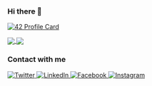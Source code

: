 ### Hi there 👋
[![42 Profile Card](https://1337-readme.vercel.app/api/profile?cursus=42&dark=true&login=magoumi)](https://github.com/mohouyizme/1337-readme)

<a href="https://github.com/M-Agoumi?tab=repositories">
  <img align="center" src="https://github-readme-stats.vercel.app/api/top-langs/?username=M-Agoumi&theme=dark"/>
</a>

<a href="https://github.com/M-Agoumi?tab=repositories">
 <img align="center" src="https://github-readme-stats.vercel.app/api?username=M-Agoumi&line_height=40&show_icons=true&theme=dark">
</a>

### Contact with me
<p>
  <a href="https://twitter.com/m_agoumi">
    <img alt="Twitter" src="https://img.shields.io/badge/Twitter%20-%231DA1F2.svg?&style=for-the-badge&logo=Twitter&logoColor=white">
  </a>
  <!--<img alt="Discord" src="https://img.shields.io/badge/Discord%20-%237289DA.svg?&style=for-the-badge&logo=discord&logoColor=white"/></a>-->
  <a href="https://www.linkedin.com/in/magoumi">   
    <img alt="LinkedIn" src="https://img.shields.io/badge/linkedin-%230077B5.svg?style=for-the-badge&logo=linkedin&logoColor=white"/>
  </a>
  <a href="https://www.facebook.com/agoumim">
    <img alt="Facebook" src="https://img.shields.io/badge/Facebook%20-%231DA1F2.svg?&style=for-the-badge&logo=Facebook&logoColor=white">
  </a>
  <a href="https://www.instagram.com/agoumi_geek">
    <img alt="Instagram" src="https://img.shields.io/badge/Instagram%20-%231DA1F2.svg?&style=for-the-badge&logo=Instagram&logoColor=white">
  </a>
</p>
<!--
[Twitter]:https://twitter.com/m_agoumi
[LinkedIn]:https://www.linkedin.com/in/magoumi
[Instagram]:https://www.instagram.com/agoumi_geek
[Facebook]:https://www.facebook.com/agoumim
-->

<!--
**M-Agoumi/M-Agoumi** is a ✨ _special_ ✨ repository because its `README.md` (this file) appears on your GitHub profile.

Here are some ideas to get you started:

- 🔭 I’m currently working on ...
- 🌱 I’m currently learning ...
- 👯 I’m looking to collaborate on ...
- 🤔 I’m looking for help with ...
- 💬 Ask me about ...
- 📫 How to reach me: ...
- 😄 Pronouns: ...
- ⚡ Fun fact: ...
-->
